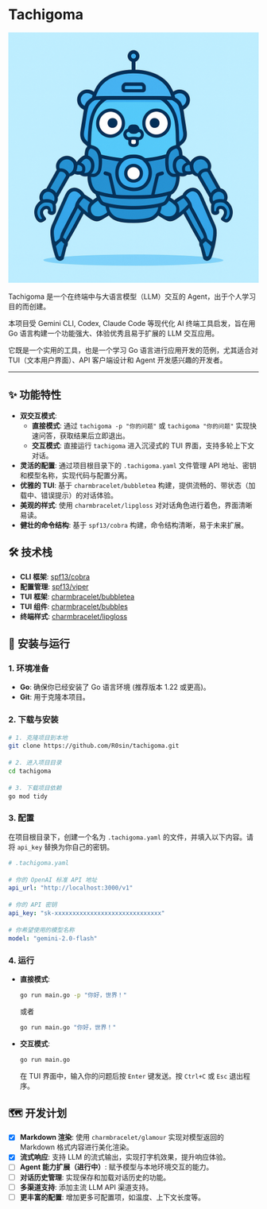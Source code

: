 # Tachigoma

![](/images/tachigoma.png)

Tachigoma 是一个在终端中与大语言模型（LLM）交互的 Agent，出于个人学习目的而创建。

本项目受 Gemini CLI, Codex, Claude Code 等现代化 AI 终端工具启发，旨在用 Go 语言构建一个功能强大、体验优秀且易于扩展的 LLM 交互应用。

它既是一个实用的工具，也是一个学习 Go 语言进行应用开发的范例，尤其适合对 TUI（文本用户界面）、API 客户端设计和 Agent 开发感兴趣的开发者。

---

## ✨ 功能特性

- **双交互模式**:
  - **直接模式**: 通过 `tachigoma -p "你的问题"` 或 `tachigoma "你的问题"` 实现快速问答，获取结果后立即退出。
  - **交互模式**: 直接运行 `tachigoma` 进入沉浸式的 TUI 界面，支持多轮上下文对话。
- **灵活的配置**: 通过项目根目录下的 `.tachigoma.yaml` 文件管理 API 地址、密钥和模型名称，实现代码与配置分离。
- **优雅的 TUI**: 基于 `charmbracelet/bubbletea` 构建，提供流畅的、带状态（加载中、错误提示）的对话体验。
- **美观的样式**: 使用 `charmbracelet/lipgloss` 对对话角色进行着色，界面清晰易读。
- **健壮的命令结构**: 基于 `spf13/cobra` 构建，命令结构清晰，易于未来扩展。

## 🛠️ 技术栈

- **CLI 框架**: [spf13/cobra](https://github.com/spf13/cobra)
- **配置管理**: [spf13/viper](https://github.com/spf13/viper)
- **TUI 框架**: [charmbracelet/bubbletea](https://github.com/charmbracelet/bubbletea)
- **TUI 组件**: [charmbracelet/bubbles](https://github.com/charmbracelet/bubbles)
- **终端样式**: [charmbracelet/lipgloss](https://github.com/charmbracelet/lipgloss)

## 🚀 安装与运行

### 1. 环境准备

- **Go**: 确保你已经安装了 Go 语言环境 (推荐版本 1.22 或更高)。
- **Git**: 用于克隆本项目。

### 2. 下载与安装

```bash
# 1. 克隆项目到本地
git clone https://github.com/R0sin/tachigoma.git

# 2. 进入项目目录
cd tachigoma

# 3. 下载项目依赖
go mod tidy
```

### 3. 配置

在项目根目录下，创建一个名为 `.tachigoma.yaml` 的文件，并填入以下内容。请将 `api_key` 替换为你自己的密钥。

```yaml
# .tachigoma.yaml

# 你的 OpenAI 标准 API 地址
api_url: "http://localhost:3000/v1"

# 你的 API 密钥
api_key: "sk-xxxxxxxxxxxxxxxxxxxxxxxxxxxxxx"

# 你希望使用的模型名称
model: "gemini-2.0-flash"
```

### 4. 运行

- **直接模式**:

  ```bash
  go run main.go -p "你好，世界！"
  ```

  或者

  ```bash
  go run main.go "你好，世界！"
  ```

- **交互模式**:

  ```bash
  go run main.go
  ```

  在 TUI 界面中，输入你的问题后按 `Enter` 键发送。按 `Ctrl+C` 或 `Esc` 退出程序。

## 🗺️ 开发计划

- [x] **Markdown 渲染**: 使用 `charmbracelet/glamour` 实现对模型返回的 Markdown 格式内容进行美化渲染。
- [x] **流式响应**: 支持 LLM 的流式输出，实现打字机效果，提升响应体验。
- [ ] **Agent 能力扩展（进行中）**: 赋予模型与本地环境交互的能力。
- [ ] **对话历史管理**: 实现保存和加载对话历史的功能。
- [ ] **多渠道支持**: 添加主流 LLM API 渠道支持。
- [ ] **更丰富的配置**: 增加更多可配置项，如温度、上下文长度等。
